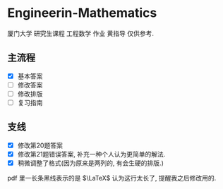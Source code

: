 # Engineerin-Mathematics

厦门大学 研究生课程 工程数学 作业 黄指导 仅供参考.

## 主流程

- [x] 基本答案
- [ ] 修改答案
- [ ] 修改排版
- [ ] 复习指南

## 支线

- [x] 修改第20题答案
- [x] 修改第21题错误答案, 补充一种个人认为更简单的解法.
- [x] 稍微调整了格式(因为原来是两列的, 有会生硬的排版.)

pdf 里一长条黑线表示的是 $\LaTeX$ 认为这行太长了, 提醒我之后修改用的.
